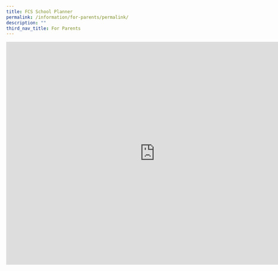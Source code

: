 ```yaml
---
title: FCS School Planner
permalink: /information/for-parents/permalink/
description: ""
third_nav_title: For Parents
---
```

<iframe scrolling="no" frameborder="0" height="600" width="800" style="border: 0" src="https://calendar.google.com/calendar/embed?src=c_7b39c46b18da76cc27cffccba4e2c99adfaac26bae5b4d837e26567a9b6a6265%40group.calendar.google.com&amp;ctz=Asia%2FSingapore"></iframe>